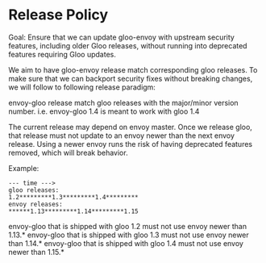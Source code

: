 # Release Policy

Goal: Ensure that we can update gloo-envoy with upstream security features, including older Gloo releases, without running into deprecated features requiring Gloo updates.

We aim to have gloo-envoy release match corresponding gloo releases.
To make sure that we can backport security fixes without breaking changes, 
we will follow to following release paradigm:

envoy-gloo release match gloo releases with the major/minor version number.
i.e. envoy-gloo 1.4 is meant to work with gloo 1.4

The current release may depend on envoy master. Once we release gloo, that release must not update to an envoy 
newer than the next envoy release. Using a newer envoy runs the risk of having deprecated features
removed, which will break behavior.

Example:
```
--- time --->
gloo releases:
1.2*********1.3*********1.4*********
envoy releases:
******1.13*********1.14*********1.15
```

envoy-gloo that is shipped with gloo 1.2 must not use envoy newer than 1.13.*
envoy-gloo that is shipped with gloo 1.3 must not use envoy newer than 1.14.*
envoy-gloo that is shipped with gloo 1.4 must not use envoy newer than 1.15.*
